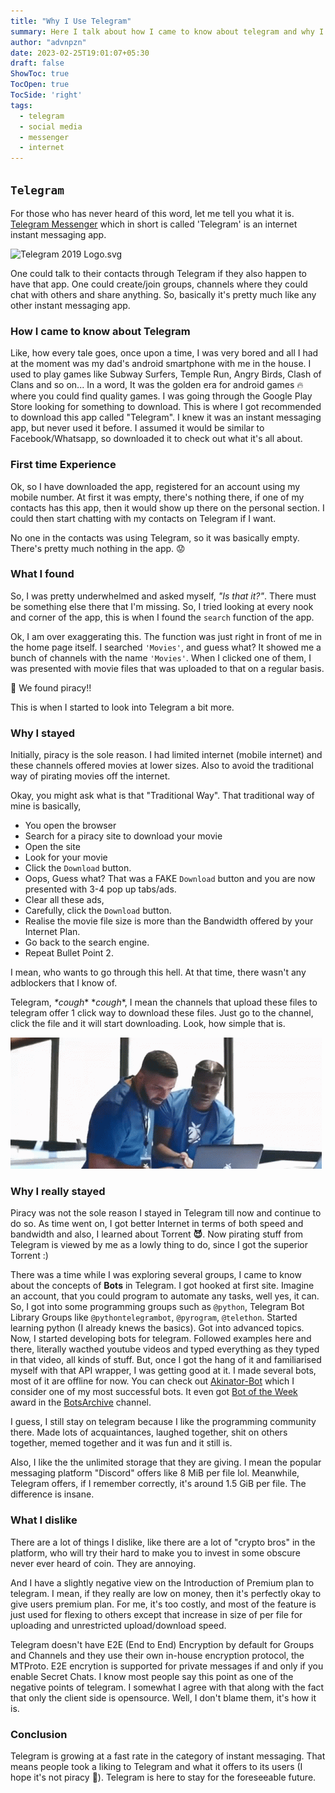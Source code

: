 ```yaml
---
title: "Why I Use Telegram"
summary: Here I talk about how I came to know about telegram and why I continued to use it as my daily instant messaging app. 
author: "advnpzn"
date: 2023-02-25T19:01:07+05:30
draft: false
ShowToc: true
TocOpen: true
TocSide: 'right'
tags:
  - telegram
  - social media
  - messenger
  - internet
---
```

## `Telegram`

For those who has never heard of this word, let me tell you what it is. [Telegram Messenger](https://telegram.org) which in short is called 'Telegram' is an internet instant messaging app.

![Telegram 2019 Logo.svg](https://upload.wikimedia.org/wikipedia/commons/thumb/8/83/Telegram_2019_Logo.svg/121px-Telegram_2019_Logo.svg.png)

One could talk to their contacts through Telegram if they also happen to have that app. One could create/join groups, channels where they could chat with others and share anything. So, basically it's pretty much like any other instant messaging app.

### How I came to know about Telegram

Like, how every tale goes, once upon a time, I was very bored and all I had at the moment was my dad's android smartphone with me in the house. I used to play games like Subway Surfers, Temple Run, Angry Birds, Clash of Clans and so on... In a word, It was the golden era for android games 🔥 where you could find quality games. I was going through the Google Play Store looking for something to download. This is where I got recommended to download this app called "Telegram". I knew it was an instant messaging app, but never used it before. I assumed it would be similar to Facebook/Whatsapp, so downloaded it to check out what it's all about.

### First time Experience

Ok, so I have downloaded the app, registered for an account using my mobile number. At first it was empty, there's nothing there, if one of my contacts has this app, then it would show up there on the personal section. I could then start chatting with my contacts on Telegram if I want.

No one in the contacts was using Telegram, so it was basically empty. There's pretty much nothing in the app. 😟

### What I found

So, I was pretty underwhelmed and asked myself, *"Is that it?"*. There must be something else there that I'm missing. So, I tried looking at every nook and corner of the app, this is when I found the `search` function of the app.

Ok, I am over exaggerating this. The function was just right in front of me in the home page itself. I searched `'Movies'`, and guess what? It showed me a bunch of channels with the name `'Movies'`. When I clicked one of them, I was presented with movie files that was uploaded to that on a regular basis.

🎉️ We found piracy!!

This is when I started to look into Telegram a bit more.

### Why I stayed

Initially, piracy is the sole reason. I had limited internet (mobile internet) and these channels offered movies at lower sizes. Also to avoid the traditional way of pirating movies off the internet.

Okay, you might ask what is that "Traditional Way".
That traditional way of mine is basically,

* You open the browser
* Search for a piracy site to download your movie
* Open the site
* Look for your movie
* Click the `Download` button.
* Oops, Guess what? That was a FAKE `Download` button and you are now presented with 3-4 pop up tabs/ads.
* Clear all these ads,
* Carefully, click the `Download` button.
* Realise the movie file size is more than the Bandwidth offered by your Internet Plan.
* Go back to the search engine.
* Repeat Bullet Point 2.

I mean, who wants to go through this hell. At that time, there wasn't any adblockers that I know of.

Telegram, *\*cough** **cough*\*, I mean the channels that upload these files to telegram offer 1 click way to download these files. Just go to the channel, click the file and it will start downloading. Look, how simple that is.

![simple](assets/simple.gif)

### Why I really stayed

Piracy was not the sole reason I stayed in Telegram till now and continue to do so. As time went on, I got better Internet in terms of both speed and bandwidth and also, I learned about Torrent **😈**. Now pirating stuff from Telegram is viewed by me as a lowly thing to do, since I got the superior Torrent :)

There was a time while I was exploring several groups, I came to know about the concepts of **Bots** in Telegram. I got hooked at first site. Imagine an account, that you could program to automate any tasks, well yes, it can. So, I got into some programming groups such as `@python`, Telegram Bot Library Groups like `@pythontelegrambot`, `@pyrogram`, `@telethon`. Started learning python (I already knews the basics). Got into advanced topics. Now, I started developing bots for telegram. Followed examples here and there, literally wacthed youtube videos and typed everything as they typed in that video, all kinds of stuff. But, once I got the hang of it and familiarised myself with that API wrapper, I was getting good at it. I made several bots, most of it are offline for now. You can check out [Akinator-Bot](https://t.me/aki_akinator_bot) which I consider one of my most successful bots. It even got [Bot of the Week](https://t.me/BotsArchive/2285) award in the [BotsArchive](https://t.me/BotsArchive) channel.

I guess, I still stay on telegram because I like the programming community there. Made lots of acquaintances, laughed together, shit on others together, memed together and it was fun and it still is.

Also, I like the the unlimited storage that they are giving. I mean the popular messaging platform "Discord" offers like 8 MiB per file lol. Meanwhile, Telegram offers, if I remember correctly, it's around 1.5 GiB per file. The difference is insane.

### What I dislike

There are a lot of things I dislike, like there are a lot of "crypto bros" in the platform, who will try their hard to make you to invest in some obscure never ever heard of coin. They are annoying.

And I have a slightly negative view on the Introduction of Premium plan to telegram. I mean, if they really are low on money, then it's perfectly okay to give users premium plan. For me, it's too costly, and most of the feature is just used for flexing to others except that increase in size of per file for uploading and unrestricted upload/download speed.

Telegram doesn't have E2E (End to End) Encryption by default for Groups and Channels and they use their own in-house encryption protocol, the MTProto. E2E encrytion is supported for private messages if and only if you enable Secret Chats. I know most people say this point as one of the negative points of telegram. I somewhat I agree with that along with the fact that only the client side is opensource. Well, I don't blame them, it's how it is.

### Conclusion

Telegram is growing at a fast rate in the category of instant messaging. That means people took a liking to Telegram and what it offers to its users (I hope it's not piracy 👀️). Telegram is here to stay for the foreseeable future.
